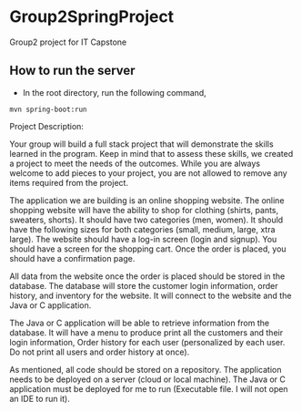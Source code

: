 # Group2SpringProject
Group2 project for IT Capstone

## How to run the server

- In the root directory, run the following command,
```
mvn spring-boot:run
```

Project Description:

Your group will build a full stack project that will demonstrate the skills learned in the program.  Keep in mind that to assess these skills, we created a project to meet the needs of the outcomes.  While you are always welcome to add pieces to your project, you are not allowed to remove any items required from the project. 

The application we are building is an online shopping website.  The online shopping website will have the ability to shop for clothing (shirts, pants, sweaters, shorts).  It should have two categories (men, women).  It should have the following sizes for both categories (small, medium, large, xtra large).  The website should have a log-in screen (login and signup).  You should have a screen for the shopping cart.  Once the order is placed, you should have a confirmation page.  

All data from the website once the order is placed should be stored in the database.  The database will store the customer login information, order history, and inventory for the website.  It will connect to the website and the Java or C application.

The Java or C application will be able to retrieve information from the database.  It will have a menu to produce print all the customers and their login information, Order history for each user (personalized by each user. Do not print all users and order history at once).

As mentioned, all code should be stored on a repository.  The application needs to be deployed on a server (cloud or local machine).  The Java or C application must be deployed for me to run (Executable file.  I will not open an IDE to run it).  
